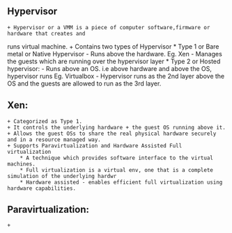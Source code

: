 Hypervisor
----------
    + Hypervisor or a VMM is a piece of computer software,firmware or hardware that creates and
runs virtual machine.
    + Contains two types of Hypervisor
        * Type 1 or Bare metal or Native Hypervisor
            - Runs above the hardware. Eg. Xen
            - Manages the guests which are running over the hypervisor layer
        * Type 2 or Hosted hypervisor:
            - Runs above an OS. i.e above hardware and above the OS, hypervisor runs Eg. Virtualbox
            - Hypervisor runs as the 2nd layer above the OS and the guests are allowed to run
        as the 3rd layer.

Xen:
----
    + Categorized as Type 1.
    + It controls the underlying hardware + the guest OS running above it.
    + Allows the guest OSs to share the real physical hardware securely and in a resource managed way.
    + Supports Paravirtualization and Hardware Assisted Full virtualization
        * A technique which provides software interface to the virtual machines.
        * Full virtualization is a virtual env, one that is a complete simulation of the underlying hardwr
        * Hardware assisted - enables efficient full virtualization using hardware capabilities.

Paravirtualization:
-------------------
    +
